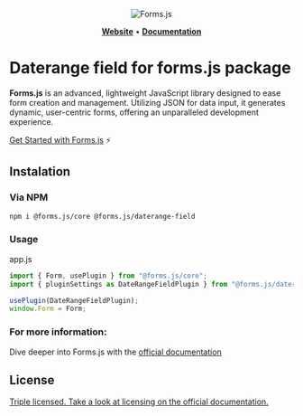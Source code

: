 <div align="center">

![Forms.js](https://formsjs.io/images/formsjs-banner.png)

</div>

<p align="center">
    <a href="https://formsjs.io/"><b>Website</b></a> •
    <a href="https://formsjs.io/documentation/v1/getting-started"><b>Documentation</b></a>
</p>

# Daterange field for forms.js package

**Forms.js** is an advanced, lightweight JavaScript library designed to ease form creation and management. Utilizing JSON for data input, it generates dynamic, user-centric forms, offering an unparalleled development experience.

[Get Started with Forms.js](https://formsjs.io/documentation/v1/getting-started) ⚡️

<h2 id="instalation">Instalation</h2>

### Via NPM

```bash
npm i @forms.js/core @forms.js/daterange-field
```

### Usage

app.js
```js
import { Form, usePlugin } from "@forms.js/core";
import { pluginSettings as DateRangeFieldPlugin } from "@forms.js/daterange-field";

usePlugin(DateRangeFieldPlugin);
window.Form = Form;
```

### For more information:

Dive deeper into Forms.js with the [official documentation](https://formsjs.io/documentation/v1/getting-started)


<h2 id="license">License</h2>

<a href="https://formsjs.io/documentation/v1/licensing" target="_blank">
    Triple licensed. Take a look at licensing on the official documentation.
</a>